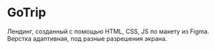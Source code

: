 # GoTrip

Лендинг, созданный с помощью HTML, CSS, JS по макету из Figma. Верстка адаптивная, под разные разрешения экрана.
